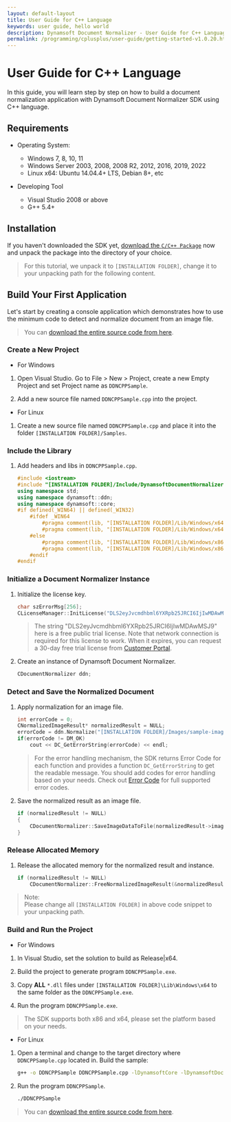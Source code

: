 ```yaml
---
layout: default-layout
title: User Guide for C++ Language
keywords: user guide, hello world
description: Dynamsoft Document Normalizer - User Guide for C++ Language
permalink: /programming/cplusplus/user-guide/getting-started-v1.0.20.html
---
```


# User Guide for C++ Language

In this guide, you will learn step by step on how to build a document normalization application with Dynamsoft Document Normalizer SDK using C++ language.

## Requirements

- Operating System:
  - Windows 7, 8, 10, 11
  - Windows Server 2003, 2008, 2008 R2, 2012, 2016, 2019, 2022
  - Linux x64: Ubuntu 14.04.4+ LTS, Debian 8+, etc

- Developing Tool
  - Visual Studio 2008 or above
  - G++ 5.4+  

## Installation

If you haven't downloaded the SDK yet, <a href="https://download2.dynamsoft.com/ddn/dynamsoft-document-normalizer-c_cpp-1.0.20.zip">download the `C/C++ Package`</a> now and unpack the package into the directory of your choice.
>For this tutorial, we unpack it to `[INSTALLATION FOLDER]`, change it to your unpacking path for the following content.

## Build Your First Application

Let's start by creating a console application which demonstrates how to use the minimum code to detect and normalize document from an image file.  
>You can <a href="https://github.com/Dynamsoft/document-normalizer-c-cpp-samples/tree/main/Samples/C%2B%2B/HelloWorld" target="_blank">download the entire source code from here</a>.

### Create a New Project

- For Windows

1. Open Visual Studio. Go to File > New > Project, create a new Empty Project and set Project name as `DDNCPPSample`.

2. Add a new source file named `DDNCPPSample.cpp` into the project.

- For Linux

1. Create a new source file named `DDNCPPSample.cpp` and place it into the folder `[INSTALLATION FOLDER]/Samples`.

### Include the Library

1. Add headers and libs in `DDNCPPSample.cpp`.

    ```cpp
    #include <iostream>
    #include "[INSTALLATION FOLDER]/Include/DynamsoftDocumentNormalizer.h"
    using namespace std;
    using namespace dynamsoft::ddn;
    using namespace dynamsoft::core;
    #if defined(_WIN64) || defined(_WIN32)
        #ifdef _WIN64
            #pragma comment(lib, "[INSTALLATION FOLDER]/Lib/Windows/x64/DynamsoftCorex64.lib")
            #pragma comment(lib, "[INSTALLATION FOLDER]/Lib/Windows/x64/DynamsoftDocumentNormalizerx64.lib")
        #else
            #pragma comment(lib, "[INSTALLATION FOLDER]/Lib/Windows/x86/DynamsoftCorex86.lib")
            #pragma comment(lib, "[INSTALLATION FOLDER]/Lib/Windows/x86/DynamsoftDocumentNormalizerx86.lib")
        #endif
    #endif
    ```

### Initialize a Document Normalizer Instance

1. Initialize the license key.

    ```cpp
    char szErrorMsg[256];
    CLicenseManager::InitLicense("DLS2eyJvcmdhbml6YXRpb25JRCI6IjIwMDAwMSJ9", szErrorMsg, 256);
    ```

    > The string "DLS2eyJvcmdhbml6YXRpb25JRCI6IjIwMDAwMSJ9" here is a free public trial license. Note that network connection is required for this license to work. When it expires, you can
    > request a 30-day free trial license from <a href="https://www.dynamsoft.com/customer/license/trialLicense?utm_source=guide&product=ddn&package=desktop" target="_blank">Customer Portal</a>.

2. Create an instance of Dynamsoft Document Normalizer.

    ```cpp
    CDocumentNormalizer ddn;
    ```

### Detect and Save the Normalized Document

1. Apply normalization for an image file.

    ```cpp
    int errorCode = 0;
    CNormalizedImageResult* normalizedResult = NULL;
    errorCode = ddn.Normalize("[INSTALLATION FOLDER]/Images/sample-image.png", "", NULL, &normalizedResult);
    if(errorCode != DM_OK)
        cout << DC_GetErrorString(errorCode) << endl;
    ```

    >For the error handling mechanism, the SDK returns Error Code for each function and provides a function `DC_GetErrorString` to get the readable message. You should add codes for error handling based on your needs. Check out [Error Code]({{site.enumerations}}error-code-v1.0.0.html) for full supported error codes.

2. Save the normalized result as an image file.

    ```cpp
    if (normalizedResult != NULL)
    {
        CDocumentNormalizer::SaveImageDataToFile(normalizedResult->image, "result-image.png");
    }
    ```

### Release Allocated Memory

1. Release the allocated memory for the normalized result and instance.

    ```cpp
    if (normalizedResult != NULL)
        CDocumentNormalizer::FreeNormalizedImageResult(&normalizedResult);
    ```

>Note:  
Please change all `[INSTALLATION FOLDER]` in above code snippet to your unpacking path.

### Build and Run the Project

- For Windows

1. In Visual Studio, set the solution to build as Release\|x64.

2. Build the project to generate program `DDNCPPSample.exe`.

3. Copy **ALL** `*.dll` files under `[INSTALLATION FOLDER]\Lib\Windows\x64` to the same folder as the `DDNCPPSample.exe`.

4. Run the program `DDNCPPSample.exe`.

>The SDK supports both x86 and x64, please set the platform based on your needs.

- For Linux

1. Open a terminal and change to the target directory where `DDNCPPSample.cpp` located in. Build the sample:

    ```bash
    g++ -o DDNCPPSample DDNCPPSample.cpp -lDynamsoftCore -lDynamsoftDocumentNormalizer -L ../Lib/Linux -Wl,-rpath=../Lib/Linux -std=c++11
    ```

2. Run the program `DDNCPPSample`.

    ```bash
    ./DDNCPPSample
    ```

>You can <a href="https://github.com/Dynamsoft/document-normalizer-c-cpp-samples/tree/main/Samples/C%2B%2B/HelloWorld" target="_blank">download the entire source code from here</a>.
